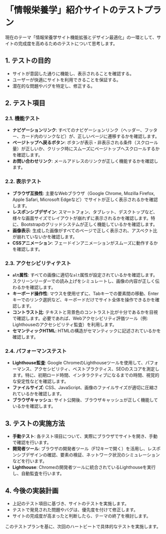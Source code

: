 # 「情報栄養学」紹介サイトのテストプラン

現在のテーマ「情報栄養学サイト機能拡張とデザイン最適化」の一環として、サイトの完成度を高めるためのテストについて思考します。

## 1. テストの目的

- サイトが意図した通りに機能し、表示されることを確認する。
- ユーザーが快適にサイトを利用できることを保証する。
- 潜在的な問題やバグを特定し、修正する。

## 2. テスト項目

### 2.1. 機能テスト

- **ナビゲーションリンク**: すべてのナビゲーションリンク（ヘッダー、フッター、カード内のリンクなど）が、正しいページに遷移するかを確認します。
- **ページトップへ戻るボタン**: ボタンが表示・非表示される条件（スクロール量）が正しいか、クリック時にスムーズにページトップへスクロールするかを確認します。
- **お問い合わせリンク**: メールアドレスのリンクが正しく機能するかを確認します。

### 2.2. 表示テスト

- **ブラウザ互換性**: 主要なWebブラウザ（Google Chrome, Mozilla Firefox, Apple Safari, Microsoft Edgeなど）でサイトが正しく表示されるかを確認します。
- **レスポンシブデザイン**: スマートフォン、タブレット、デスクトップなど、様々な画面サイズでレイアウトが崩れずに表示されるかを確認します。特に、Bootstrapのグリッドシステムが正しく機能しているかを確認します。
- **画像表示**: 生成した画像がすべてのページで正しく表示され、アスペクト比が崩れていないかを確認します。
- **CSSアニメーション**: フェードインアニメーションがスムーズに動作するかを確認します。

### 2.3. アクセシビリティテスト

- **`alt`属性**: すべての画像に適切な`alt`属性が設定されているかを確認します。スクリーンリーダーでの読み上げをシミュレートし、画像の内容が正しく伝わるかを確認します。
- **キーボード操作性**: マウスを使用せずに、Tabキーでの要素間の移動、Enterキーでのリンク選択など、キーボードだけでサイト全体を操作できるかを確認します。
- **コントラスト比**: テキストと背景色のコントラスト比が十分であるかを目視で確認します。必要であれば、Webアクセシビリティ評価ツール（例: Lighthouseのアクセシビリティ監査）を利用します。
- **セマンティックHTML**: HTMLの構造がセマンティックに記述されているかを確認します。

### 2.4. パフォーマンステスト

- **Lighthouse監査**: Google ChromeのLighthouseツールを使用して、パフォーマンス、アクセシビリティ、ベストプラクティス、SEOのスコアを測定します。特に、初期ロード時間、インタラクティブになるまでの時間、視覚的な安定性などを確認します。
- **ファイルサイズ**: CSS、JavaScript、画像のファイルサイズが適切に圧縮されているかを確認します。
- **ブラウザキャッシュ**: サイト公開後、ブラウザキャッシュが正しく機能しているかを確認します。

## 3. テストの実施方法

- **手動テスト**: 各テスト項目について、実際にブラウザでサイトを開き、手動で確認を行います。
- **開発者ツール**: ブラウザの開発者ツール（F12キーで開く）を活用し、レスポンシブデザインの確認、要素の検証、ネットワーク状況のシミュレーションなどを行います。
- **Lighthouse**: Chromeの開発者ツールに統合されているLighthouseを実行し、自動監査を行います。

## 4. 今後の実装計画

- 上記のテスト項目に基づき、サイトのテストを実施します。
- テストで発見された問題やバグは、優先度を付けて修正します。
- サイトの完成度が高まったと判断したら、テーマの終了を検討します。

このテストプランを基に、次回のハートビートで具体的なテストを実施します。